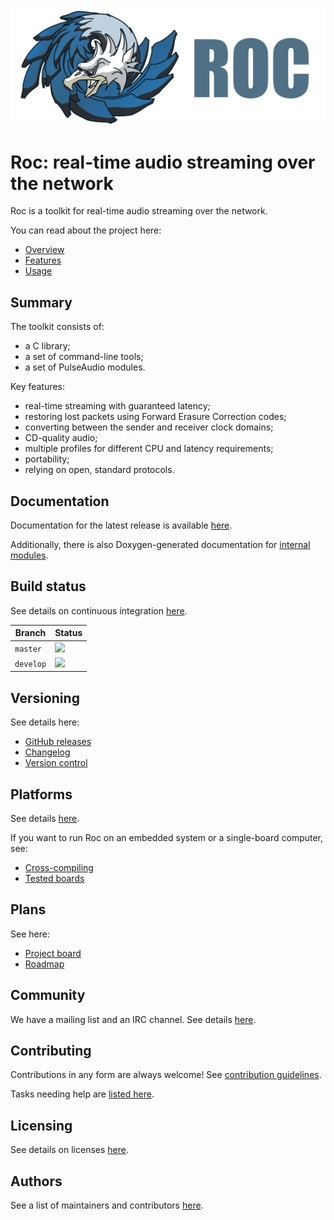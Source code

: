 ![](docs/images/logo.png)

# Roc: real-time audio streaming over the network

Roc is a toolkit for real-time audio streaming over the network.

You can read about the project here:

* [Overview](https://roc-project.github.io/roc/docs/about_project/overview.html)
* [Features](https://roc-project.github.io/roc/docs/about_project/features.html)
* [Usage](https://roc-project.github.io/roc/docs/about_project/usage.html)

Summary
-------

The toolkit consists of:

* a C library;
* a set of command-line tools;
* a set of PulseAudio modules.

Key features:

* real-time streaming with guaranteed latency;
* restoring lost packets using Forward Erasure Correction codes;
* converting between the sender and receiver clock domains;
* CD-quality audio;
* multiple profiles for different CPU and latency requirements;
* portability;
* relying on open, standard protocols.

Documentation
-------------

Documentation for the latest release is available [here](https://roc-project.github.io/roc/docs/).

Additionally, there is also Doxygen-generated documentation for [internal modules](https://roc-project.github.io/roc/doxygen/).

Build status
------------

See details on continuous integration [here](https://roc-project.github.io/roc/docs/development/continuous_integration.html).

Branch    | Status
--------- | ------
`master`  | [![](https://travis-ci.org/roc-project/roc.svg?branch=master)](https://travis-ci.org/roc-project/roc)
`develop` | [![](https://travis-ci.org/roc-project/roc.svg?branch=develop)](https://travis-ci.org/roc-project/roc)

Versioning
----------

See details here:

* [GitHub releases](https://github.com/roc-project/roc/releases)
* [Changelog](https://roc-project.github.io/roc/docs/development/changelog.html)
* [Version control](https://roc-project.github.io/roc/docs/development/version_control.html)

Platforms
---------

See details [here](https://roc-project.github.io/roc/docs/portability.html).

If you want to run Roc on an embedded system or a single-board computer, see:

* [Cross-compiling](https://roc-project.github.io/roc/docs/portability/cross_compiling.html)
* [Tested boards](https://roc-project.github.io/roc/docs/portability/tested_boards.html)

Plans
-----

See here:

* [Project board](https://github.com/roc-project/roc/projects/2)
* [Roadmap](https://roc-project.github.io/roc/docs/development/roadmap.html)

Community
---------

We have a mailing list and an IRC channel. See details [here](https://roc-project.github.io/roc/docs/about_project/contacts.html).

Contributing
------------

Contributions in any form are always welcome! See [contribution guidelines](https://roc-project.github.io/roc/docs/development/contribution_guidelines.html).

Tasks needing help are [listed here](https://github.com/roc-project/roc/labels/help%20wanted).

Licensing
---------

See details on licenses [here](https://roc-project.github.io/roc/docs/about_project/licensing.html).

Authors
-------

See a list of maintainers and contributors [here](https://roc-project.github.io/roc/docs/about_project/authors.html).
